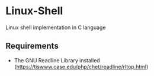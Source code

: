 # Linux-Shell
Linux shell implementation in C language

## Requirements
* The GNU Readline Library installed (https://tiswww.case.edu/php/chet/readline/rltop.html)
